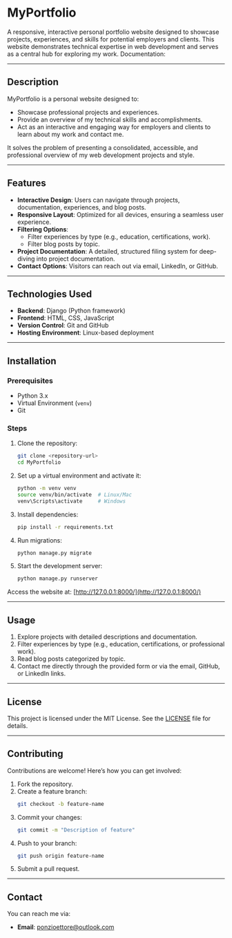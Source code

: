 # **MyPortfolio**

A responsive, interactive personal portfolio website designed to showcase projects, experiences, and skills for potential employers and clients. This website demonstrates technical expertise in web development and serves as a central hub for exploring my work. 
Documentation: 

---

## **Description**

MyPortfolio is a personal website designed to:
- Showcase professional projects and experiences.
- Provide an overview of my technical skills and accomplishments.
- Act as an interactive and engaging way for employers and clients to learn about my work and contact me.

It solves the problem of presenting a consolidated, accessible, and professional overview of my web development projects and style.

---

## **Features**

- **Interactive Design**: Users can navigate through projects, documentation, experiences, and blog posts.
- **Responsive Layout**: Optimized for all devices, ensuring a seamless user experience.
- **Filtering Options**:
  - Filter experiences by type (e.g., education, certifications, work).
  - Filter blog posts by topic.
- **Project Documentation**: A detailed, structured filing system for deep-diving into project documentation.
- **Contact Options**: Visitors can reach out via email, LinkedIn, or GitHub.

---

## **Technologies Used**

- **Backend**: Django (Python framework)  
- **Frontend**: HTML, CSS, JavaScript  
- **Version Control**: Git and GitHub  
- **Hosting Environment**: Linux-based deployment  

---

## **Installation**

### **Prerequisites**
- Python 3.x
- Virtual Environment (`venv`)
- Git

### **Steps**

1. Clone the repository:
   ```bash
   git clone <repository-url>
   cd MyPortfolio
   ```
2. Set up a virtual environment and activate it:
   ```bash
   python -m venv venv
   source venv/bin/activate  # Linux/Mac
   venv\Scripts\activate     # Windows
   ```
3. Install dependencies:
   ```bash
   pip install -r requirements.txt
   ```
4. Run migrations:
   ```bash
   python manage.py migrate
   ```
5. Start the development server:
   ```bash
   python manage.py runserver
   ```

Access the website at: [http://127.0.0.1:8000/](http://127.0.0.1:8000/)

---

## **Usage**

1. Explore projects with detailed descriptions and documentation.
2. Filter experiences by type (e.g., education, certifications, or professional work).
3. Read blog posts categorized by topic.
4. Contact me directly through the provided form or via the email, GitHub, or LinkedIn links.

---

## **License**

This project is licensed under the MIT License. See the [LICENSE](LICENSE) file for details.

---

## **Contributing**

Contributions are welcome! Here’s how you can get involved:

1. Fork the repository.
2. Create a feature branch:
   ```bash
   git checkout -b feature-name
   ```
3. Commit your changes:
   ```bash
   git commit -m "Description of feature"
   ```
4. Push to your branch:
   ```bash
   git push origin feature-name
   ```
5. Submit a pull request.

---

## **Contact**

You can reach me via:
- **Email**: ponzioettore@outlook.com  
  
